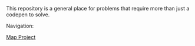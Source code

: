 This repository is a general place for problems that require more than just a codepen to solve.

Navigation:

[Map Project](https://github.com/emilyeserven/debug-requests/tree/master/map-project)